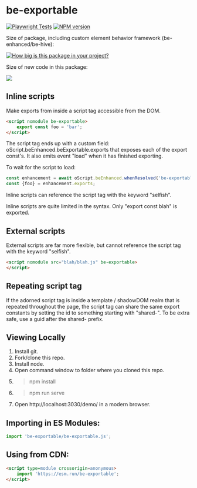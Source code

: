 # be-exportable

[![Playwright Tests](https://github.com/bahrus/be-exportable/actions/workflows/CI.yml/badge.svg?branch=baseline)](https://github.com/bahrus/be-exportable/actions/workflows/CI.yml)
[![NPM version](https://badge.fury.io/js/be-exportable.png)](http://badge.fury.io/js/be-exportable)

Size of package, including custom element behavior framework (be-enhanced/be-hive):

[![How big is this package in your project?](https://img.shields.io/bundlephobia/minzip/be-exportable?style=for-the-badge)](https://bundlephobia.com/result?p=be-exportable)

Size of new code in this package:

<img src="http://img.badgesize.io/https://cdn.jsdelivr.net/npm/be-exportable?compression=gzip">

## Inline scripts

Make exports from inside a script tag accessible from the DOM.

```html
<script nomodule be-exportable>
    export const foo = 'bar';
</script>
```

The script tag ends up with a custom field:  oScript.beEnhanced.beExportable.exports that exposes each of the export const's.  It also emits event "load" when it has finished exporting.

To wait for the script to load:

```JavaScript
const enhancement = await oScript.beEnhanced.whenResolved('be-exportable');
const {foo} = enhancement.exports;
```

Inline scripts can reference the script tag with the keyword "selfish".

Inline scripts are quite limited in the syntax.  Only "export const blah" is exported.

## External scripts

External scripts are far more flexible, but cannot reference the script tag with the keyword "selfish".

```html
<script nomodule src="blah/blah.js" be-exportable>
</script>
```

## Repeating script tag

If the adorned script tag is inside a template / shadowDOM realm that is repeated throughout the page, the script tag can share  the same export constants by setting the id to something starting with "shared-". To be extra safe, use a guid after the shared- prefix.



## Viewing Locally

1.  Install git.
2.  Fork/clone this repo.
3.  Install node.
4.  Open command window to folder where you cloned this repo.
5.  > npm install
6.  > npm run serve
7.  Open http://localhost:3030/demo/ in a modern browser.

## Importing in ES Modules:

```JavaScript
import 'be-exportable/be-exportable.js';
```

## Using from CDN:

```html
<script type=module crossorigin=anonymous>
    import 'https://esm.run/be-exportable';
</script>
```

